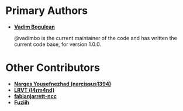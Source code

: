 Primary Authors
===============

* __[Vadim Bogulean](https://github.com/vadimbo)__

    @vadimbo is the current maintainer of the code and has written the current code base, for version 1.0.0.

Other Contributors
==================

* __[Narges Yousefnezhad (narcissus1394)](https://github.com/narcissus1394)__
* __[LRVT (l4rm4nd)](https://github.com/l4rm4nd)__
* __[fabianjarrett-ncc](https://github.com/fabianjarrett-ncc)__
* __[Fuziih](https://github.com/Fuziih)__
